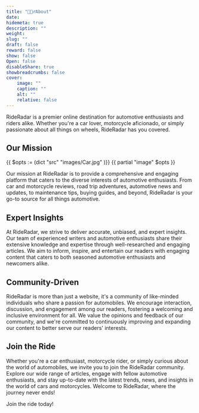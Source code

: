 ```yaml
---
title: "🙋🏻‍♂️About"
date: 
hidemeta: true
description: ""
weight:
slug: ""
draft: false 
reward: false
show: false 
Open: false 
disableShare: true 
showbreadcrumbs: false
cover:
    image: ""
    caption: ""
    alt: ""
    relative: false
---
```


RideRadar is a premier online destination for automotive enthusiasts and riders alike. Whether you're a car lover, motorcycle aficionado, or simply passionate about all things on wheels, RideRadar has you covered.

## Our Mission

{{ $opts := (dict
 "src" "images/Car.jpg"
  )}}
{{ partial "image" $opts }}

Our mission at RideRadar is to provide a comprehensive and engaging platform that caters to the diverse interests of automotive enthusiasts. From car and motorcycle reviews, road trip adventures, automotive news and updates, to maintenance tips, buying guides, and beyond, RideRadar is your go-to source for all things automotive.

## Expert Insights
At RideRadar, we strive to deliver accurate, unbiased, and expert insights. Our team of experienced writers and automotive enthusiasts share their extensive knowledge and expertise through well-researched and engaging articles. We aim to inform, inspire, and entertain our readers with engaging content that caters to both seasoned automotive enthusiasts and newcomers alike.

## Community-Driven
RideRadar is more than just a website, it's a community of like-minded individuals who share a passion for automobiles. We encourage interaction, discussion, and engagement among our readers, fostering a welcoming and inclusive environment for all. We value the opinions and feedback of our community, and we're committed to continuously improving and expanding our content to better serve our readers' interests.

## Join the Ride
Whether you're a car enthusiast, motorcycle rider, or simply curious about the world of automobiles, we invite you to join the RideRadar community. Explore our wide range of articles, engage with fellow automotive enthusiasts, and stay up-to-date with the latest trends, news, and insights in the world of cars and motorcycles. Welcome to RideRadar, where the journey never ends!

Join the ride today!